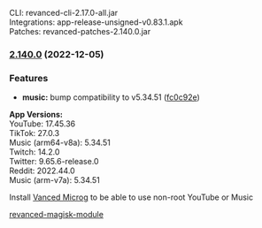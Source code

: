 CLI: revanced-cli-2.17.0-all.jar  
Integrations: app-release-unsigned-v0.83.1.apk  
Patches: revanced-patches-2.140.0.jar  

### [2.140.0](https://github.com/revanced/revanced-patches/compare/v2.139.0...v2.140.0) (2022-12-05)
### Features
* **music:** bump compatibility to v5.34.51 ([fc0c92e](https://github.com/revanced/revanced-patches/commit/fc0c92e2b68a2d93a02f4577aeb864955b1b5701))

  
**App Versions:**  
YouTube: 17.45.36  
TikTok: 27.0.3  
Music (arm64-v8a): 5.34.51  
Twitch: 14.2.0  
Twitter: 9.65.6-release.0  
Reddit: 2022.44.0  
Music (arm-v7a): 5.34.51  

Install [Vanced Microg](https://github.com/TeamVanced/VancedMicroG/releases) to be able to use non-root YouTube or Music  

[revanced-magisk-module](https://github.com/j-hc/revanced-magisk-module)  
